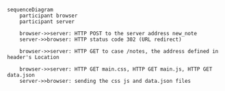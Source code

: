 <script src="https://cdn.jsdelivr.net/npm/mermaid/dist/mermaid.min.js"></script>
<script>mermaid.initialize({startOnLoad:true});</script>

```mermaid
sequenceDiagram
    participant browser
    participant server
    
    browser->>server: HTTP POST to the server address new_note
    server->>browser: HTTP status code 302 (URL redirect)
    
    browser->>server: HTTP GET to case /notes, the address defined in header's Location
    
    browser->>server: HTTP GET main.css, HTTP GET main.js, HTTP GET data.json 
    server->>browser: sending the css js and data.json files
```